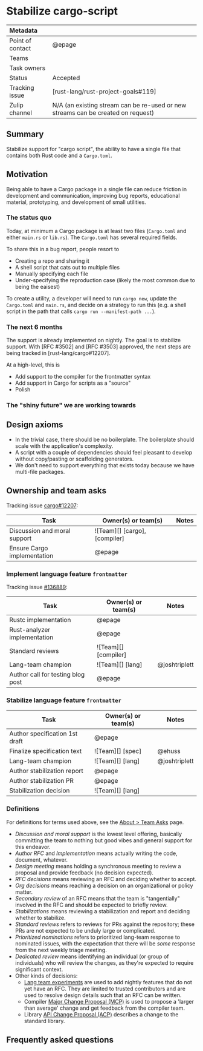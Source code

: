 # Stabilize cargo-script

| Metadata         |                                                                                  |
|:-----------------|----------------------------------------------------------------------------------|
| Point of contact | @epage                                   |
| Teams            | <!-- TEAMS WITH ASKS -->                                                         |
| Task owners        | <!-- TASK OWNERS -->               |
| Status           | Accepted                                                                         |
| Tracking issue | [rust-lang/rust-project-goals#119] |
| Zulip channel    | N/A (an existing stream can be re-used or new streams can be created on request) |

## Summary

Stabilize support for "cargo script", the ability to have a single file that contains both Rust code and a `Cargo.toml`.

## Motivation

Being able to have a Cargo package in a single file can reduce friction in development and communication,
improving bug reports, educational material, prototyping, and development of small utilities.

### The status quo

Today, at minimum a Cargo package is at least two files (`Cargo.toml` and either `main.rs` or `lib.rs`).
The `Cargo.toml` has several required fields.

To share this in a bug report, people resort to
- Creating a repo and sharing it
- A shell script that cats out to multiple files
- Manually specifying each file
- Under-specifying the reproduction case (likely the most common due to being the eaisest)

To create a utility, a developer will need to run `cargo new`, update the
`Cargo.toml` and `main.rs`, and decide on a strategy to run this (e.g. a shell
script in the path that calls `cargo run --manifest-path ...`).

### The next 6 months

The support is already implemented on nightly.
The goal is to stabilize support.
With [RFC #3502] and [RFC #3503] approved, the next steps are being tracked in [rust-lang/cargo#12207].

At a high-level, this is
- Add support to the compiler for the frontmatter syntax
- Add support in Cargo for scripts as a "source"
- Polish

### The "shiny future" we are working towards

## Design axioms

- In the trivial case, there should be no boilerplate.  The boilerplate should scale with the application's complexity.
- A script with a couple of dependencies should feel pleasant to develop without copy/pasting or scaffolding generators.
- We don't need to support everything that exists today because we have multi-file packages.

## Ownership and team asks

Tracking issue [cargo#12207](https://github.com/rust-lang/cargo/issues/12207):

| Task                         | Owner(s) or team(s) | Notes |
|------------------------------|---------------------|-------|
| Discussion and moral support | ![Team][] [cargo], [compiler]   |       |
| Ensure Cargo implementation  | @epage             |       |

### Implement language feature `frontmatter`

Tracking issue [#136889](https://github.com/rust-lang/rust/issues/136889):

| Task                              | Owner(s) or team(s)                | Notes |
|-----------------------------------|------------------------------------|-------|
| Rustc implementation              | @epage |       |
| Rust-analyzer implementation      | @epage |       |
| Standard reviews                  | ![Team][] [compiler]               |       |
| Lang-team champion                | ![Team][] [lang]                   | @joshtriplett      |
| Author call for testing blog post | @epage |       |

### Stabilize language feature `frontmatter`

| Task                           | Owner(s) or team(s)                | Notes |
|--------------------------------|------------------------------------|-------|
| Author specification 1st draft | @epage |       |
| Finalize specification text    | ![Team][] [spec]                   |  @ehuss |
| Lang-team champion             | ![Team][] [lang]                   | @joshtriplett       |
| Author stabilization report    | @epage |       |
| Author stabilization PR        | @epage |       |
| Stabilization decision         | ![Team][] [lang]                   |       |

### Definitions

For definitions for terms used above, see the [About > Team Asks](https://rust-lang.github.io/rust-project-goals/about/team_asks.html) page.

* *Discussion and moral support* is the lowest level offering, basically committing the team to nothing but good vibes and general support for this endeavor.
* *Author RFC* and *Implementation* means actually writing the code, document, whatever.
* *Design meeting* means holding a synchronous meeting to review a proposal and provide feedback (no decision expected).
* *RFC decisions* means reviewing an RFC and deciding whether to accept.
* *Org decisions* means reaching a decision on an organizational or policy matter.
* *Secondary review* of an RFC means that the team is "tangentially" involved in the RFC and should be expected to briefly review.
* *Stabilizations* means reviewing a stabilization and report and deciding whether to stabilize.
* *Standard reviews* refers to reviews for PRs against the repository; these PRs are not expected to be unduly large or complicated.
* *Prioritized nominations* refers to prioritized lang-team response to nominated issues, with the expectation that there will be *some* response from the next weekly triage meeting.
* *Dedicated review* means identifying an individual (or group of individuals) who will review the changes, as they're expected to require significant context.
* Other kinds of decisions:
    * [Lang team experiments](https://lang-team.rust-lang.org/how_to/experiment.html) are used to add nightly features that do not yet have an RFC. They are limited to trusted contributors and are used to resolve design details such that an RFC can be written.
    * Compiler [Major Change Proposal (MCP)](https://forge.rust-lang.org/compiler/mcp.html) is used to propose a 'larger than average' change and get feedback from the compiler team.
    * Library [API Change Proposal (ACP)](https://std-dev-guide.rust-lang.org/development/feature-lifecycle.html) describes a change to the standard library.

## Frequently asked questions
